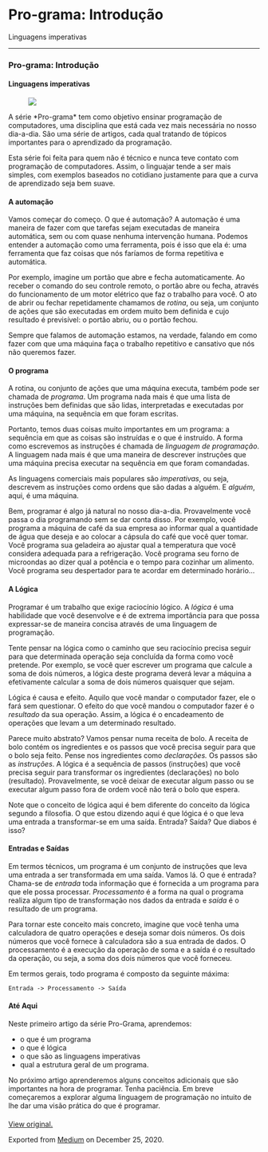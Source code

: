 Pro-grama: Introdução
=====================

Linguagens imperativas

------------------------------------------------------------------------

### Pro-grama: Introdução

#### Linguagens imperativas

<figure>
<img src="https://cdn-images-1.medium.com/max/800/1*kMVhVFQQOsc8-tObFbWY3g.jpeg" class="graf-image" />
</figure>A série *Pro-grama* tem como objetivo ensinar programação de
computadores, uma disciplina que está cada vez mais necessária no nosso
dia-a-dia. São uma série de artigos, cada qual tratando de tópicos
importantes para o aprendizado da programação. 

Esta série foi feita para quem não é técnico e nunca teve contato com
programação de computadores. Assim, o linguajar tende a ser mais
simples, com exemplos baseados no cotidiano justamente para que a curva
de aprendizado seja bem suave.

#### A automação

Vamos começar do começo. O que é automação? A automação é uma maneira de
fazer com que tarefas sejam executadas de maneira automática, sem ou com
quase nenhuma intervenção humana. Podemos entender a automação como uma
ferramenta, pois é isso que ela é: uma ferramenta que faz coisas que nós
faríamos de forma repetitiva e automática.

Por exemplo, imagine um portão que abre e fecha automaticamente. Ao
receber o comando do seu controle remoto, o portão abre ou fecha,
através do funcionamento de um motor elétrico que faz o trabalho para
você. O ato de abrir ou fechar repetidamente chamamos de *rotina*, ou
seja, um conjunto de ações que são executadas em ordem muito bem
definida e cujo resultado é previsível: o portão abriu, ou o portão
fechou.

Sempre que falamos de automação estamos, na verdade, falando em como
fazer com que uma máquina faça o trabalho repetitivo e cansativo que nós
não queremos fazer. 

#### O programa

A rotina, ou conjunto de ações que uma máquina executa, também pode ser
chamada de *programa*. Um programa nada mais é que uma lista de
instruções bem definidas que são lidas, interpretadas e executadas por
uma máquina, na sequência em que foram escritas. 

Portanto, temos duas coisas muito importantes em um programa: a
sequência em que as coisas são instruídas e o que é instruído. A forma
como escrevemos as instruções é chamada de *linguagem de programação*. A
linguagem nada mais é que uma maneira de descrever instruções que uma
máquina precisa executar na sequência em que foram comandadas.

As linguagens comerciais mais populares são *imperativas*, ou seja,
descrevem as instruções como ordens que são dadas a alguém. E *alguém*,
aqui, é uma máquina.

Bem, programar é algo já natural no nosso dia-a-dia. Provavelmente você
passa o dia programando sem se dar conta disso. Por exemplo, você
programa a máquina de café da sua empresa ao informar qual a quantidade
de água que deseja e ao colocar a cápsula do café que você quer tomar.
Você programa sua geladeira ao ajustar qual a temperatura que você
considera adequada para a refrigeração. Você programa seu forno de
microondas ao dizer qual a potência e o tempo para cozinhar um alimento.
Você programa seu despertador para te acordar em determinado horário…

#### A Lógica

Programar é um trabalho que exige raciocínio lógico. A *lógica* é uma
habilidade que você desenvolve e é de extrema importância para que possa
expressar-se de maneira concisa através de uma linguagem de programação.

Tente pensar na lógica como o caminho que seu raciocínio precisa seguir
para que determinada operação seja concluída da forma como você
pretende. Por exemplo, se você quer escrever um programa que calcule a
soma de dois números, a lógica deste programa deverá levar a máquina a
efetivamente calcular a soma de dois números quaisquer que sejam. 

Lógica é causa e efeito. Aquilo que você mandar o computador fazer, ele
o fará sem questionar. O efeito do que você mandou o computador fazer é
o *resultado* da sua operação. Assim, a lógica é o encadeamento de
operações que levam a um determinado resultado.

Parece muito abstrato? Vamos pensar numa receita de bolo. A receita de
bolo contém os ingredientes e os passos que você precisa seguir para que
o bolo seja feito. Pense nos ingredientes como *declarações.* Os passos
são as *instruções*. A lógica é a sequência de passos (instruções) que
você precisa seguir para transformar os ingredientes (declarações) no
bolo (resultado). Provavelmente, se você deixar de executar algum passo
ou se executar algum passo fora de ordem você não terá o bolo que
espera.

Note que o conceito de lógica aqui é bem diferente do conceito da lógica
segundo a filosofia. O que estou dizendo aqui é que lógica é o que leva
uma entrada a transformar-se em uma saída. Entrada? Saída? Que diabos é
isso?

#### Entradas e Saídas

Em termos técnicos, um programa é um conjunto de instruções que leva uma
entrada a ser transformada em uma saída. Vamos lá. O que é entrada?
Chama-se de *entrada* toda informação que é fornecida a um programa para
que ele possa processar. *Processamento* é a forma na qual o programa
realiza algum tipo de transformação nos dados da entrada e *saída* é o
resultado de um programa.

Para tornar este conceito mais concreto, imagine que você tenha uma
calculadora de quatro operações e deseja somar dois números. Os dois
números que você fornece à calculadora são a sua entrada de dados. O
processamento é a execução da operação de soma e a saída é o resultado
da operação, ou seja, a soma dos dois números que você forneceu.

Em termos gerais, todo programa é composto da seguinte máxima:

    Entrada -> Processamento -> Saída

#### Até Aqui

Neste primeiro artigo da série Pro-Grama, aprendemos:

-   <span id="31a4">o que é um programa</span>
-   <span id="6071">o que é lógica</span>
-   <span id="548a">o que são as linguagens imperativas</span>
-   <span id="6ba3">qual a estrutura geral de um programa.</span>

No próximo artigo aprenderemos alguns conceitos adicionais que são
importantes na hora de programar. Tenha paciência. Em breve começaremos
a explorar alguma linguagem de programação no intuito de lhe dar uma
visão prática do que é programar.

####  

[View original.](https://medium.com/p/474ad2363e2)

Exported from [Medium](https://medium.com) on December 25, 2020.
